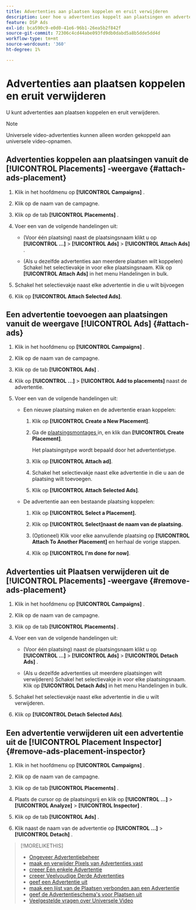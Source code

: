 ```yaml
---
title: Advertenties aan plaatsen koppelen en eruit verwijderen
description: Leer hoe u advertenties koppelt aan plaatsingen en advertenties verwijdert uit plaatsingen.
feature: DSP Ads
exl-id: bca590c9-e0d0-41e6-96b1-26ea5b2f842f
source-git-commit: 72306c4cd44abe093fd9db0dabd5a8b5dde5dd4d
workflow-type: tm+mt
source-wordcount: '360'
ht-degree: 1%

---
```


# Advertenties aan plaatsen koppelen en eruit verwijderen

U kunt advertenties aan plaatsen koppelen en eruit verwijderen.

>[!NOTE]
>
>Universele video-advertenties kunnen alleen worden gekoppeld aan universele video-opnamen.

## Advertenties koppelen aan plaatsingen vanuit de [!UICONTROL Placements] -weergave {#attach-ads-placement}

1. Klik in het hoofdmenu op **[!UICONTROL Campaigns]** .

1. Klik op de naam van de campagne.

1. Klik op de tab **[!UICONTROL Placements]** .

1. Voer een van de volgende handelingen uit:

   * (Voor één plaatsing) naast de plaatsingsnaam klikt u op **[!UICONTROL ...]** > **[!UICONTROL Ads]** > **[!UICONTROL Attach Ads]** .

   * (Als u dezelfde advertenties aan meerdere plaatsen wilt koppelen) Schakel het selectievakje in voor elke plaatsingsnaam. Klik op **[!UICONTROL Attach Ads]** in het menu Handelingen in bulk.

1. Schakel het selectievakje naast elke advertentie in die u wilt bijvoegen

1. Klik op **[!UICONTROL Attach Selected Ads]**.

## Een advertentie toevoegen aan plaatsingen vanuit de weergave [!UICONTROL Ads] {#attach-ads}

1. Klik in het hoofdmenu op **[!UICONTROL Campaigns]** .

1. Klik op de naam van de campagne.

1. Klik op de tab **[!UICONTROL Ads]** .

1. Klik op **[!UICONTROL ...]** > **[!UICONTROL Add to placements]** naast de advertentie.

1. Voer een van de volgende handelingen uit:

   * Een nieuwe plaatsing maken en de advertentie eraan koppelen:

      1. Klik op **[!UICONTROL Create a New Placement]**.

      1. Ga de [ plaatsingsmontages ](/help/dsp/campaign-management/placements/placement-settings.md) in, en klik dan **[!UICONTROL Create Placement]**.

         Het plaatsingstype wordt bepaald door het advertentietype.

      1. Klik op **[!UICONTROL Attach ad]**.

      1. Schakel het selectievakje naast elke advertentie in die u aan de plaatsing wilt toevoegen.

      1. Klik op **[!UICONTROL Attach Selected Ads]**.

   * De advertentie aan een bestaande plaatsing koppelen:

      1. Klik op **[!UICONTROL Select a Placement].**

      1. Klik op **[!UICONTROL Select]naast de naam van de plaatsing.**

      1. (Optioneel) Klik voor elke aanvullende plaatsing op **[!UICONTROL Attach To Another Placement]** en herhaal de vorige stappen.

      1. Klik op **[!UICONTROL I'm done for now]**.

## Advertenties uit Plaatsen verwijderen uit de [!UICONTROL Placements] -weergave {#remove-ads-placement}

1. Klik in het hoofdmenu op **[!UICONTROL Campaigns]** .

1. Klik op de naam van de campagne.

1. Klik op de tab **[!UICONTROL Placements]** .

1. Voer een van de volgende handelingen uit:

   * (Voor één plaatsing) naast de plaatsingsnaam klikt u op **[!UICONTROL ...]** > **[!UICONTROL Ads]** > **[!UICONTROL Detach Ads]** .

   * (Als u dezelfde advertenties uit meerdere plaatsingen wilt verwijderen) Schakel het selectievakje in voor elke plaatsingsnaam. Klik op **[!UICONTROL Detach Ads]** in het menu Handelingen in bulk.

1. Schakel het selectievakje naast elke advertentie in die u wilt verwijderen.

1. Klik op **[!UICONTROL Detach Selected Ads]**.

## Een advertentie verwijderen uit een advertentie uit de [!UICONTROL Placement Inspector] {#remove-ads-placement-inspector}

1. Klik in het hoofdmenu op **[!UICONTROL Campaigns]** .

1. Klik op de naam van de campagne.

1. Klik op de tab **[!UICONTROL Placements]** .

1. Plaats de cursor op de plaatsingsrij en klik op **[!UICONTROL ...]** > **[!UICONTROL Analyze]** > **[!UICONTROL Inspector]** .

1. Klik op de tab **[!UICONTROL Ads]** .

1. Klik naast de naam van de advertentie op **[!UICONTROL ...]** > **[!UICONTROL Detach]** .

>[!MORELIKETHIS]
>
>* [ Ongeveer Advertentiebeheer ](ad-about.md)
>* [ maak en verwijder Pixels van Advertenties vast ](ad-pixel-attach-detach.md)
>* [ creeer Één enkele Advertentie ](ad-create.md)
>* [ creeer Veelvoudige Derde Advertenties ](ad-create-multiple.md)
>* [ geef een Advertentie uit ](ad-edit.md)
>* [ maak een lijst van de Plaatsen verbonden aan een Advertentie ](ad-list-placements.md)
>* [ geef de Advertentieschema&#39;s voor Plaatsen uit ](/help/dsp/campaign-management/placements/placement-edit-ad-schedule.md)
>* [ Veelgestelde vragen over Universele Video ](/help/dsp/campaign-management/faq-universal-video.md)
